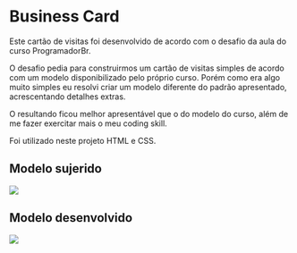 # Business Card

Este cartão de visitas foi desenvolvido de acordo com o desafio da aula do curso ProgramadorBr.

O desafio pedia para construirmos um cartão de visitas simples de acordo com um modelo disponibilizado pelo próprio curso. Porém como era algo muito simples eu resolvi criar um modelo diferente do padrão apresentado, acrescentando detalhes extras. 

O resultando ficou melhor apresentável que o do modelo do curso, além de me fazer exercitar mais o meu coding skill.

Foi utilizado neste projeto HTML e CSS.

## Modelo sujerido

<img src="#">

## Modelo desenvolvido

<img src="#">